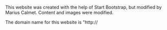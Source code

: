 This website was created with the help of Start Bootstrap, but modified by Marius Calmet. Content and images were modified.

The domain name for this website is "http://